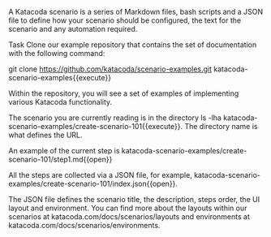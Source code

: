 A Katacoda scenario is a series of Markdown files, bash scripts and a JSON file to define how your scenario should be configured, the text for the scenario and any automation required.

Task
Clone our example repository that contains the set of documentation with the following command:

git clone https://github.com/katacoda/scenario-examples.git katacoda-scenario-examples{{execute}}

Within the repository, you will see a set of examples of implementing various Katacoda functionality.

The scenario you are currently reading is in the directory ls -lha katacoda-scenario-examples/create-scenario-101{{execute}}. The directory name is what defines the URL.

An example of the current step is katacoda-scenario-examples/create-scenario-101/step1.md{{open}}

All the steps are collected via a JSON file, for example, katacoda-scenario-examples/create-scenario-101/index.json{{open}}.

The JSON file defines the scenario title, the description, steps order, the UI layout and environment. You can find more about the layouts within our scenarios at katacoda.com/docs/scenarios/layouts and environments at katacoda.com/docs/scenarios/environments.